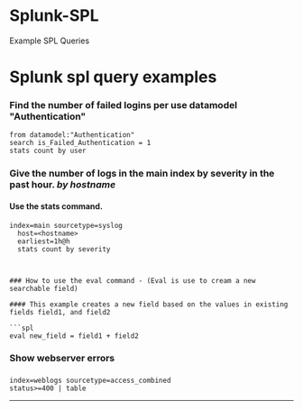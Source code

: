 # Splunk-SPL
Example SPL Queries


# Splunk spl query examples

### Find the number of failed logins per use datamodel "Authentication"

```spl
from datamodel:"Authentication" 
search is_Failed_Authentication = 1
stats count by user
```



### Give the number of logs in the main index by severity in the past hour. _by hostname_


#### Use the stats command.

```spl
index=main sourcetype=syslog
  host=<hostname>
  earliest=1h@h
  stats count by severity



### How to use the eval command - (Eval is use to cream a new searchable field)

#### This example creates a new field based on the values in existing fields field1, and field2

```spl
eval new_field = field1 + field2
```



### Show webserver errors

### 

```spl
index=weblogs sourcetype=access_combined 
status>=400 | table
```


---
